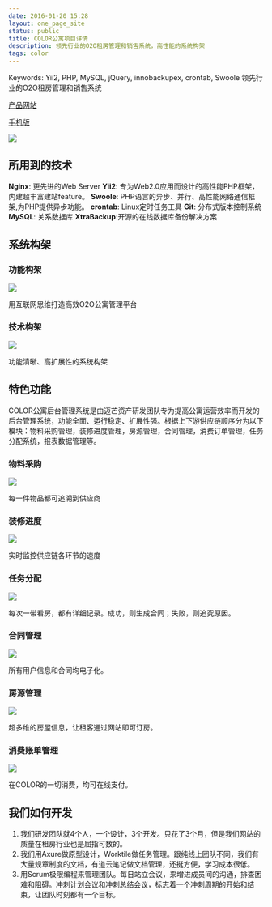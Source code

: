 ```yaml
---
date: 2016-01-20 15:28
layout: one_page_site
status: public
title: COLOR公寓项目详情
description: 领先行业的O2O租房管理和销售系统，高性能的系统构架
tags: color
---
```


Keywords: Yii2, PHP, MySQL, jQuery, innobackupex, crontab, Swoole 
领先行业的O2O租房管理和销售系统

[产品网站](http://www.color520.com)

[手机版](http://m.color520.com)

![](https://images.unsplash.com/photo-1446797376004-9352dfc9f789?ixlib=rb-0.3.5&q=80&fm=jpg&crop=entropy&w=1080&fit=max&s=69456cfc0f4d312538621db6007ea1fc)

## 所用到的技术

**Nginx**: 更先进的Web Server
**Yii2**: 专为Web2.0应用而设计的高性能PHP框架，内建超丰富建站feature。
**Swoole**: PHP语言的异步、并行、高性能网络通信框架,为PHP提供异步功能。
**crontab**: Linux定时任务工具
**Git**: 分布式版本控制系统
**MySQL**: 关系数据库
**XtraBackup**:开源的在线数据库备份解决方案



## 系统构架 

### 功能构架

![](COLOR%E5%85%AC%E5%AF%93IT%E7%B3%BB%E7%BB%9F%E5%8A%9F%E8%83%BD%E7%BB%93%E6%9E%84.png)

用互联网思维打造高效O2O公寓管理平台


### 技术构架

![](COLOR%E5%85%AC%E5%AF%93%E7%B3%BB%E7%BB%9F%E6%9E%84%E6%9E%B6.png)

功能清晰、高扩展性的系统构架

## 特色功能

COLOR公寓后台管理系统是由迈芒资产研发团队专为提高公寓运营效率而开发的后台管理系统，功能全面、运行稳定、扩展性强。根据上下游供应链顺序分为以下模块：物料采购管理，装修进度管理，房源管理，合同管理，消费订单管理，任务分配系统，报表数据管理等。

### 物料采购

![](caigou.jpeg)

每一件物品都可追溯到供应商



### 装修进度

![](zhuangxiu.jpg)

实时监控供应链各环节的速度


### 任务分配

![](renwu.jpg)

每次一带看房，都有详细记录。成功，则生成合同；失败，则追究原因。

### 合同管理

![](hetong.jpg)

所有用户信息和合同均电子化。


### 房源管理

![](fangyuan.jpg)

超多维的房屋信息，让租客通过网站即可订房。


### 消费账单管理

![](zhangdan.jpg)

在COLOR的一切消费，均可在线支付。


## 我们如何开发

1. 我们研发团队就4个人，一个设计，3个开发。只花了3个月，但是我们网站的质量在租房行业也是屈指可数的。
3. 我们用Axure做原型设计，Worktile做任务管理。跟纯线上团队不同，我们有大量规章制度的文档，有道云笔记做文档管理，还挺方便，学习成本很低。
4. 用Scrum极限编程来管理团队。每日站立会议，来增进成员间的沟通，排查困难和阻碍。冲刺计划会议和冲刺总结会议，标志着一个冲刺周期的开始和结束，让团队时刻都有一个目标。




